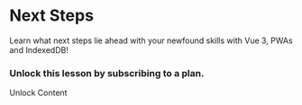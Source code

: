 # Next Steps

Learn what next steps lie ahead with your newfound skills with Vue 3, PWAs and IndexedDB!

### Unlock this lesson by subscribing to a plan.

Unlock Content